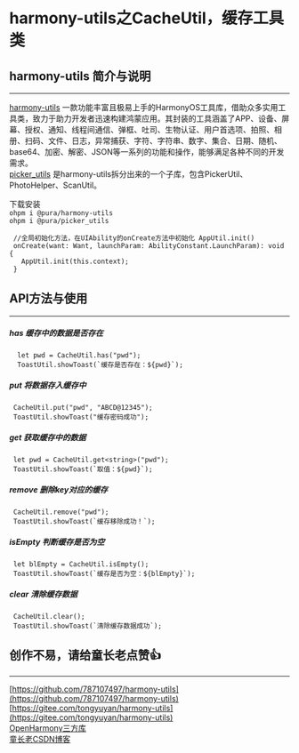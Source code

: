# harmony-utils之CacheUtil，缓存工具类

## harmony-utils 简介与说明

------
[harmony-utils](https://ohpm.openharmony.cn/#/cn/detail/@pura%2Fharmony-utils) 一款功能丰富且极易上手的HarmonyOS工具库，借助众多实用工具类，致力于助力开发者迅速构建鸿蒙应用。其封装的工具涵盖了APP、设备、屏幕、授权、通知、线程间通信、弹框、吐司、生物认证、用户首选项、拍照、相册、扫码、文件、日志，异常捕获、字符、字符串、数字、集合、日期、随机、base64、加密、解密、JSON等一系列的功能和操作，能够满足各种不同的开发需求。    
[picker_utils](https://ohpm.openharmony.cn/#/cn/detail/@pura%2Fpicker_utils) 是harmony-utils拆分出来的一个子库，包含PickerUtil、PhotoHelper、ScanUtil。

下载安装  
`ohpm i @pura/harmony-utils`  
`ohpm i @pura/picker_utils`

 ```
  //全局初始化方法，在UIAbility的onCreate方法中初始化 AppUtil.init()
  onCreate(want: Want, launchParam: AbilityConstant.LaunchParam): void {
    AppUtil.init(this.context);
  }
 ```

## API方法与使用

------

##### has  缓存中的数据是否存在

```
  let pwd = CacheUtil.has("pwd");
  ToastUtil.showToast(`缓存是否存在：${pwd}`);
```

##### put  将数据存入缓存中

```
 CacheUtil.put("pwd", "ABCD@12345");
 ToastUtil.showToast("缓存密码成功");
```

##### get  获取缓存中的数据

```
 let pwd = CacheUtil.get<string>("pwd");
 ToastUtil.showToast(`取值：${pwd}`);
```

##### remove  删除key对应的缓存

```
 CacheUtil.remove("pwd");
 ToastUtil.showToast(`缓存移除成功！`);
```

##### isEmpty  判断缓存是否为空

```
 let blEmpty = CacheUtil.isEmpty();
 ToastUtil.showToast(`缓存是否为空：${blEmpty}`);
```

##### clear  清除缓存数据

```
 CacheUtil.clear();
 ToastUtil.showToast(`清除缓存数据成功`);
```

## 创作不易，请给童长老点赞👍

------
[https://github.com/787107497/harmony-utils](https://github.com/787107497/harmony-utils)   
[https://gitee.com/tongyuyan/harmony-utils](https://gitee.com/tongyuyan/harmony-utils)   
[OpenHarmony三方库](https://ohpm.openharmony.cn/#/cn/detail/@pura%2Fharmony-utils)   
[童长老CSDN博客](https://blog.csdn.net/qq_32922545)   
   

